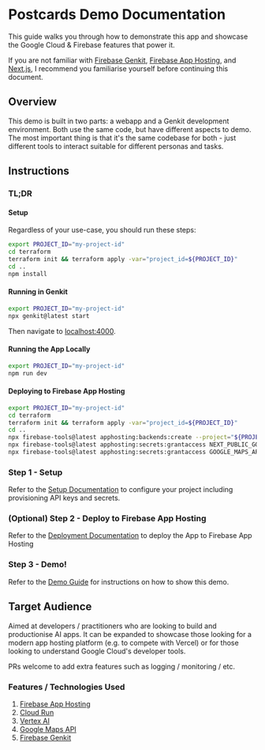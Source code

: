 # Postcards Demo Documentation

This guide walks you through how to demonstrate this app and showcase the Google Cloud & Firebase features that power it.

If you are not familiar with [Firebase Genkit](https://firebase.google.com/docs/genkit), [Firebase App Hosting](https://firebase.google.com/docs/app-hosting), and [Next.js](https://nextjs.org), I recommend you familiarise yourself before continuing this document.

## Overview

This demo is built in two parts: a webapp and a Genkit development environment. Both use the same code, but have different aspects to demo. The most important thing is that it's the same codebase for both - just different tools to interact suitable for different personas and tasks.

## Instructions

### TL;DR

#### Setup

Regardless of your use-case, you should run these steps:

```sh
export PROJECT_ID="my-project-id"
cd terraform
terraform init && terraform apply -var="project_id=${PROJECT_ID}"
cd ..
npm install
```

#### Running in Genkit

```sh
export PROJECT_ID="my-project-id"
npx genkit@latest start
```

Then navigate to [localhost:4000](http://localhost:4000).

#### Running the App Locally

```sh
export PROJECT_ID="my-project-id"
npm run dev
```

#### Deploying to Firebase App Hosting

```sh
export PROJECT_ID="my-project-id"
cd terraform
terraform init && terraform apply -var="project_id=${PROJECT_ID}"
cd ..
npx firebase-tools@latest apphosting:backends:create --project="${PROJECT_ID}"
npx firebase-tools@latest apphosting:secrets:grantaccess NEXT_PUBLIC_GOOGLE_MAPS_PUBLIC_API_KEY --project "${PROJECT_ID}" --backend postcards
npx firebase-tools@latest apphosting:secrets:grantaccess GOOGLE_MAPS_API_SERVER_KEY --project "${PROJECT_ID}" --backend postcards
```

### Step 1 - Setup

Refer to the [Setup Documentation](setup.md) to configure your project including provisioning API keys and secrets.

### (Optional) Step 2 - Deploy to Firebase App Hosting

Refer to the [Deployment Documentation](deploy.md) to deploy the App to Firebase App Hosting

### Step 3 - Demo!

Refer to the [Demo Guide](demo.md) for instructions on how to show this demo.

## Target Audience

Aimed at developers / practitioners who are looking to build and productionise AI apps. It can be expanded to showcase those looking for a modern app hosting platform (e.g. to compete with Vercel) or for those looking to understand Google Cloud's developer tools.

PRs welcome to add extra features such as logging / monitoring / etc.

### Features / Technologies Used

1. [Firebase App Hosting](https://firebase.google.com/docs/app-hosting)
2. [Cloud Run](https://cloud.google.com/run)
3. [Vertex AI](https://cloud.google.com/vertex-ai)
4. [Google Maps API](https://developers.google.com/maps)
5. [Firebase Genkit](https://firebase.google.com/docs/genkit)
